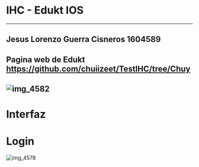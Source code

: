 # IHC - Edukt IOS

---
Jesus Lorenzo Guerra Cisneros **1604589**
---
**Pagina web de Edukt**
https://github.com/chuiizeet/TestIHC/tree/Chuy
---
![img_4582](https://user-images.githubusercontent.com/23518097/40464183-4d2a1c9e-5edf-11e8-81cc-26c04a9da9b2.PNG)
---
# Interfaz
# **Login**
![img_4578](https://user-images.githubusercontent.com/23518097/40464255-c015cef6-5edf-11e8-9fab-432adc1536e8.PNG)
